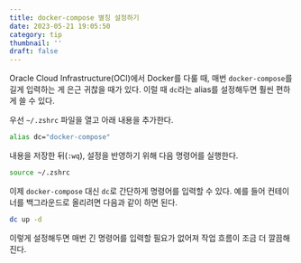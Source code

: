 ```yaml
---
title: docker-compose 별칭 설정하기
date: 2023-05-21 19:05:50
category: tip
thumbnail: ''
draft: false
---
```


Oracle Cloud Infrastructure(OCI)에서 Docker를 다룰 때, 매번 `docker-compose`를 길게 입력하는 게 은근 귀찮을 때가 있다. 이럴 때 `dc`라는 alias를 설정해두면 훨씬 편하게 쓸 수 있다.

우선 `~/.zshrc` 파일을 열고 아래 내용을 추가한다.

```sh
alias dc="docker-compose"
```

내용을 저장한 뒤(`:wq`), 설정을 반영하기 위해 다음 명령어를 실행한다.

```sh
source ~/.zshrc
```

이제 `docker-compose` 대신 `dc`로 간단하게 명령어를 입력할 수 있다. 예를 들어 컨테이너를 백그라운드로 올리려면 다음과 같이 하면 된다.

```sh
dc up -d
```

이렇게 설정해두면 매번 긴 명령어를 입력할 필요가 없어져 작업 흐름이 조금 더 깔끔해진다.
